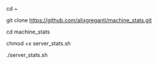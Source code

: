 cd ~

git clone https://github.com/alixgreganti/machine_stats.git

cd machine_stats

chmod +x server_stats.sh

./server_stats.sh
